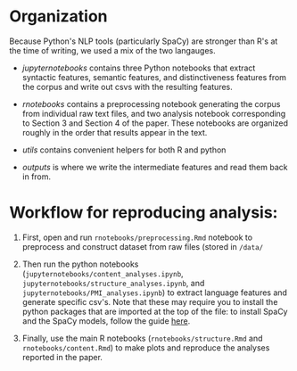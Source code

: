 # Organization

Because Python's NLP tools (particularly SpaCy) are stronger than R's at the time of writing, we used a mix of the two langauges.

* *jupyternotebooks* contains three Python notebooks that extract syntactic features, semantic features, and distinctiveness features from the corpus and write out csvs with the resulting features.

* *rnotebooks* contains a preprocessing notebook generating the corpus from individual raw text files, and two analysis notebook corresponding to Section 3 and Section 4 of the paper. These notebooks are organized roughly in the order that results appear in the text.

* *utils* contains convenient helpers for both R and python

* *outputs* is where we write the intermediate features and read them back in from.

# Workflow for reproducing analysis:

1) First, open and run `rnotebooks/preprocessing.Rmd` notebook to preprocess and construct dataset from raw files (stored in `/data/`

2) Then run the python notebooks (`jupyternotebooks/content_analyses.ipynb`, `jupyternotebooks/structure_analyses.ipynb`, and `jupyternotebooks/PMI_analyses.ipynb`) to extract language features and generate specific csv's. Note that these may require you to install the python packages that are imported at the top of the file: to install SpaCy and the SpaCy models, follow the guide [here](https://spacy.io/usage).

3) Finally, use the main R notebooks (`rnotebooks/structure.Rmd` and `rnotebooks/content.Rmd`) to make plots and reproduce the analyses reported in the paper.
